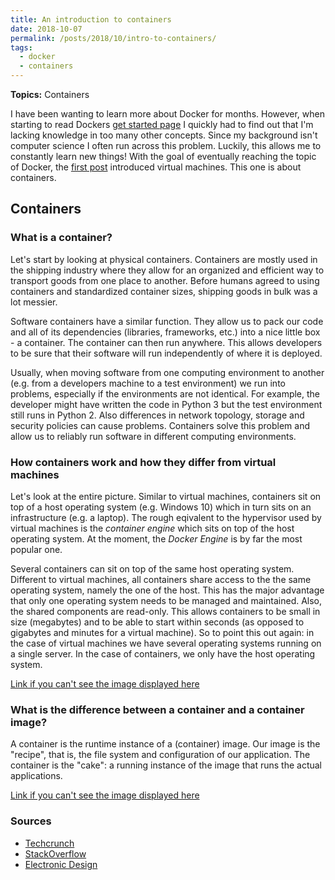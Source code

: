 ```yaml
---
title: An introduction to containers
date: 2018-10-07
permalink: /posts/2018/10/intro-to-containers/
tags:
  - docker
  - containers
---
```


**Topics:** Containers
 

I have been wanting to learn more about Docker for months. However, when starting to read Dockers [get started page](https://docs.docker.com/v17.09/get-started/) I quickly had to find out that I'm lacking knowledge in too many other concepts. Since my background isn't computer science I often run across this problem. Luckily, this allows me to constantly learn new things! With the goal of eventually reaching the topic of Docker, the [first post](http://alpopkes.com/posts/2018/09/intro-to-virtual-machines/) introduced virtual machines. This one is about containers.

## Containers

### What is a container?

Let's start by looking at physical containers. Containers are mostly used in the shipping industry where they allow for an organized and efficient way to transport goods from one place to another. Before humans agreed to using containers and standardized container sizes, shipping goods in bulk was a lot messier.

Software containers have a similar function. They allow us to pack our code and all of its dependencies (libraries, frameworks, etc.) into a nice little box - a container. The container can then run anywhere. This allows developers to be sure that their software will run independently of where it is deployed. 

Usually, when moving software from one computing environment to another (e.g. from a developers machine to a test environment) we run into problems, especially if the environments are not identical. For example, the developer might have written the code in Python 3 but the test environment still runs in Python 2. Also differences in network topology, storage and security policies can cause problems.
Containers solve this problem and allow us to reliably run software in different computing environments.

### How containers work and how they differ from virtual machines

Let's look at the entire picture. Similar to virtual machines, containers sit on top of a host operating system (e.g. Windows 10) which in turn sits on an infrastructure (e.g. a laptop). The rough eqivalent to the hypervisor used by virtual machines is the *container engine* which sits on top of the host operating system. At the moment, the *Docker Engine* is by far the most popular one. 

Several containers can sit on top of the same host operating system. Different to virtual machines, all containers share access to the the same operating system, namely the one of the host. This has the major advantage that only one operating system needs to be managed and maintained. Also, the shared components are read-only. This allows containers to be small in size (megabytes) and to be able to start within seconds (as opposed to gigabytes and minutes for a virtual machine). So to point this out again: in the case of virtual machines we have several operating systems running on a single server. In the case of containers, we only have the host operating system.

[Link if you can't see the image displayed here](https://github.com/zotroneneis/resources)

### What is the difference between a container and a container image?

A container is the runtime instance of a (container) image. Our image is the "recipe", that is, the file system and configuration of our application. The container is the "cake": a running instance of the image that runs the actual applications. 

[Link if you can't see the image displayed here](https://github.com/zotroneneis/resources)

### Sources
- [Techcrunch](https://techcrunch.com/2016/10/16/wtf-is-a-container/)
- [StackOverflow](https://stackoverflow.com/questions/23735149/what-is-the-difference-between-a-docker-image-and-a-container)
- [Electronic Design](https://www.electronicdesign.com/dev-tools/what-s-difference-between-containers-and-virtual-machines)
